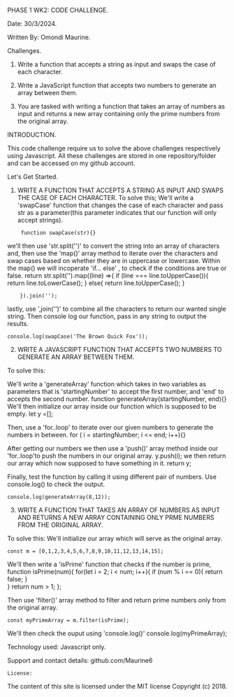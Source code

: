 PHASE 1 WK2: CODE CHALLENGE.

Date: 30/3/2024.

Written By: Omondi Maurine.

Challenges.
1. Write a function that accepts a string as input and swaps the case of each character.

2. Write a JavaScript function that accepts two numbers to generate an array between them.

3. You are tasked with writing a function that takes an array of numbers as input and returns a new array containing only the prime numbers from the original array. 

INTRODUCTION.

This code challenge require us to solve the above challenges respectively using Javascript. All these challenges are stored in one repository/folder and can be accessed on my github account.

Let's Get Started.

1. WRITE A FUNCTION THAT ACCEPTS A STRING AS INPUT AND SWAPS THE CASE OF EACH CHARACTER.
To solve this;
We'll  write a 'swapCase' function that changes the case of each character and pass str as a parameter(this parameter indicates that our function will only accept strings). 

        function swapCase(str){}
we'll then use 'str.split('')' to convert the string into an array of characters and, then use the 'map()' array method to iterate over the characters and swap cases based on whether they are in uppercase or lowercase.  Within the map() we will incoperate 'if... else' , to check if the conditions are true or false.
    return str.split('').map((line) =>{
            if (line === line.toUpperCase()){
                return line.toLowerCase();
            }
            else{
                return line.toUpperCase();
            }
    
        }).join(''); 
 lastly, use ',join('')' to combine all the characters to return our wanted single string.
Then console log our function, pass in any string to output the results.

    console.log(swapCase('The Brown Quick Fox')); 


2. WRITE A JAVASCRIPT FUNCTION THAT ACCEPTS TWO NUMBERS TO GENERATE AN ARRAY BETWEEN THEM.

To solve this:

We'll write a 'generateArray' function which takes in two variables as parameters that is  'startingNumber' to accept the first number, and 'end' to accepts the second number.
    function generateArray(startingNumber, end){}
We'll then initialize our array inside our function which is supposed to be empty.
    let y =[];

Then, use a 'for..loop' to iterate over our given numbers to generate the numbers in between.
    for ( i = startingNumber; i <= end; i++){}
    
After getting our numbers we then use a 'push()' array method inside our 'for..loop'to push the numbers in our original array.
    y.push(i);
we then return our array which now supposed to have something in it.
    return y;
   
Finally, test the function by calling it using different pair of numbers.
Use console.log() to check the output.
    
    console.log(generateArray(8,12));


3. WRITE A FUNCTION THAT TAKES AN ARRAY OF NUMBERS AS INPUT AND RETURNS A NEW ARRAY CONTAINING ONLY PRME NUMBERS FROM THE ORIGINAL ARRAY.

To solve this:
We'll initialize our array which will serve as the original array.

    const m = [0,1,2,3,4,5,6,7,8,9,10,11,12,13,14,15];

We'll then write a 'isPrime' function that checks if the number is prime,
    function isPrime(num){
        for(let i = 2; i < num; i++){
            if (num % i == 0){
                return false;
            }  
        }
        return num > 1;
    };

Then use 'filter()' array method to filter and return prime numbers only from the original array.

    const myPrimeArray = m.filter(isPrime);

We'll then check the ouput using 'console.log()'
console.log(myPrimeArray);


Technology used: Javascript only.

Support and contact details: github.com/Maurine6

    License:
The content of this site is licensed under the MIT license
Copyright (c) 2018.
